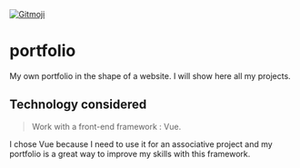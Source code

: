 <a href="https://gitmoji.dev">
  <img src="https://img.shields.io/badge/gitmoji-%20😜%20😍-FFDD67.svg?style=flat-square" alt="Gitmoji">
</a>

# portfolio

My own portfolio in the shape of a website.
I will show here all my projects.

## Technology considered

> Work with a front-end framework : Vue.

I chose Vue because I need to use it for an associative project and my portfolio is a great way to improve my skills with this framework.
